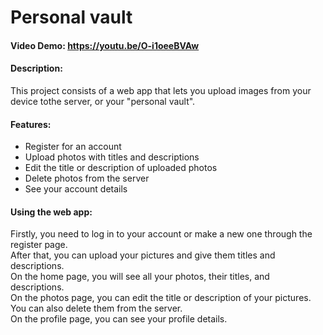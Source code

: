 # Personal vault
#### Video Demo: https://youtu.be/O-i1oeeBVAw
#### Description:

This project consists of a web app that lets you upload images from your device tothe server, or your "personal vault".  

#### Features:

* Register for an account
* Upload photos with titles and descriptions
* Edit the title or description of uploaded photos
* Delete photos from the server
* See your account details

#### Using the web app:

Firstly, you need to log in to your account or make a new one through the register page.   
After that, you can upload your pictures and give them titles and descriptions.  
On the home page, you will see all your photos, their titles, and descriptions.  
On the photos page, you can edit the title or description of your pictures. You can also delete them from the server.  
On the profile page, you can see your profile details.